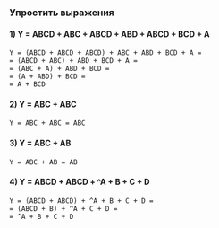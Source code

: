 ### Упростить выражения

#### 1) Y = ABCD + ABC + ABCD + ABD + ABCD + BCD + A

```
Y = (ABCD + ABCD + ABCD) + ABC + ABD + BCD + A = 
= (ABCD + ABC) + ABD + BCD + A =
= (ABC + A) + ABD + BCD = 
= (A + ABD) + BCD = 
= A + BCD
```

#### 2) Y = ABC + ABC

```
Y = ABC + ABC = ABC
```

#### 3) Y = ABC + AB

```
Y = ABC + AB = AB
```

#### 4) Y = ABCD + ABCD + ^A + B + C + D

```
Y = (ABCD + ABCD) + ^A + B + C + D =
= (ABCD + B) + ^A + C + D =
= ^A + B + C + D
```